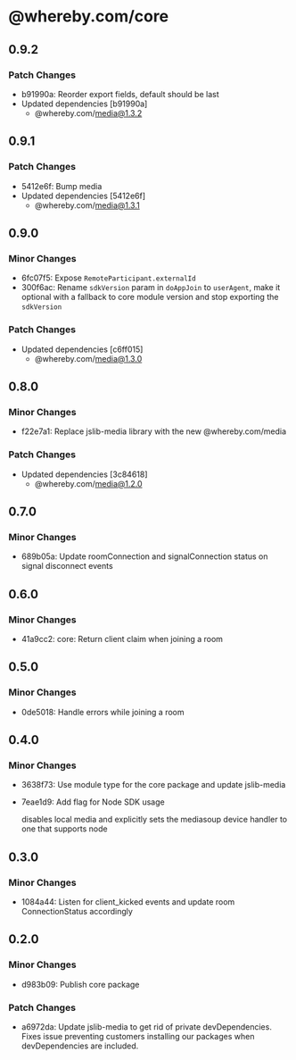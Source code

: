 # @whereby.com/core

## 0.9.2

### Patch Changes

- b91990a: Reorder export fields, default should be last
- Updated dependencies [b91990a]
  - @whereby.com/media@1.3.2

## 0.9.1

### Patch Changes

- 5412e6f: Bump media
- Updated dependencies [5412e6f]
  - @whereby.com/media@1.3.1

## 0.9.0

### Minor Changes

- 6fc07f5: Expose `RemoteParticipant.externalId`
- 300f6ac: Rename `sdkVersion` param in `doAppJoin` to `userAgent`, make it optional with a fallback to core module version and stop exporting the `sdkVersion`

### Patch Changes

- Updated dependencies [c6ff015]
  - @whereby.com/media@1.3.0

## 0.8.0

### Minor Changes

- f22e7a1: Replace jslib-media library with the new @whereby.com/media

### Patch Changes

- Updated dependencies [3c84618]
  - @whereby.com/media@1.2.0

## 0.7.0

### Minor Changes

- 689b05a: Update roomConnection and signalConnection status on signal disconnect
  events

## 0.6.0

### Minor Changes

- 41a9cc2: core: Return client claim when joining a room

## 0.5.0

### Minor Changes

- 0de5018: Handle errors while joining a room

## 0.4.0

### Minor Changes

- 3638f73: Use module type for the core package and update jslib-media
- 7eae1d9: Add flag for Node SDK usage

  disables local media and explicitly sets the mediasoup device handler to one
  that supports node

## 0.3.0

### Minor Changes

- 1084a44: Listen for client_kicked events and update room ConnectionStatus accordingly

## 0.2.0

### Minor Changes

- d983b09: Publish core package

### Patch Changes

- a6972da: Update jslib-media to get rid of private devDependencies. Fixes issue preventing
  customers installing our packages when devDependencies are included.
